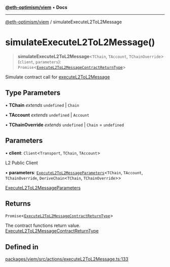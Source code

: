 [**@eth-optimism/viem**](../README.md) • **Docs**

***

[@eth-optimism/viem](../README.md) / simulateExecuteL2ToL2Message

# simulateExecuteL2ToL2Message()

> **simulateExecuteL2ToL2Message**\<`TChain`, `TAccount`, `TChainOverride`\>(`client`, `parameters`): `Promise`\<[`ExecuteL2ToL2MessageContractReturnType`](../type-aliases/ExecuteL2ToL2MessageContractReturnType.md)\>

Simulate contract call for [executeL2ToL2Message](executeL2ToL2Message.md)

## Type Parameters

• **TChain** *extends* `undefined` \| `Chain`

• **TAccount** *extends* `undefined` \| `Account`

• **TChainOverride** *extends* `undefined` \| `Chain` = `undefined`

## Parameters

• **client**: `Client`\<`Transport`, `TChain`, `TAccount`\>

L2 Public Client

• **parameters**: [`ExecuteL2ToL2MessageParameters`](../type-aliases/ExecuteL2ToL2MessageParameters.md)\<`TChain`, `TAccount`, `TChainOverride`, `DeriveChain`\<`TChain`, `TChainOverride`\>\>

[ExecuteL2ToL2MessageParameters](../type-aliases/ExecuteL2ToL2MessageParameters.md)

## Returns

`Promise`\<[`ExecuteL2ToL2MessageContractReturnType`](../type-aliases/ExecuteL2ToL2MessageContractReturnType.md)\>

The contract functions return value. [ExecuteL2ToL2MessageContractReturnType](../type-aliases/ExecuteL2ToL2MessageContractReturnType.md)

## Defined in

[packages/viem/src/actions/executeL2ToL2Message.ts:133](https://github.com/ethereum-optimism/ecosystem/blob/a6a591d88cd41aa48aa7325dbb668dbe8084e5ee/packages/viem/src/actions/executeL2ToL2Message.ts#L133)
